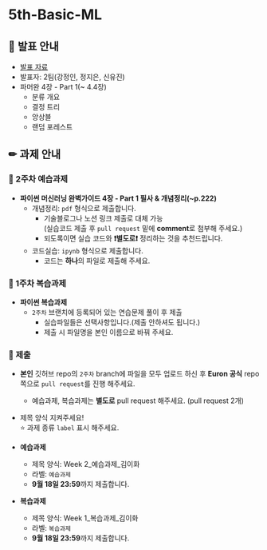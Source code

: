 # 5th-Basic-ML

## 📢 발표 안내
- [발표 자료]()
- 발표자: 2팀(강정인, 정지은, 신유진)
- 파머완 4장 - Part 1(~ 4.4장)
  - 분류 개요
  - 결정 트리
  - 앙상블
  - 랜덤 포레스트

## ✏ 과제 안내
### 📍 2주차 예습과제
- **파이썬 머신러닝 완벽가이드 4장 - Part 1 필사 & 개념정리(~p.222)**  
  - 개념정리: ```pdf``` 형식으로 제출합니다.
    - 기술블로그나 노션 링크 제출로 대체 가능  
      (실습코드 제출 후 ```pull request``` 밑에 **comment**로 첨부해 주세요.)
    - 되도록이면 실습 코드와 **❗별도로❗** 정리하는 것을 추천드립니다.
  - 코드실습: ```ipynb``` 형식으로 제출합니다.
    - 코드는 **하나**의 파일로 제출해 주세요.

### 📍 1주차 복습과제
- **파이썬 복습과제**  
  - ```2주차``` 브랜치에 등록되어 있는 연습문제 풀이 후 제출
    - 실습파일들은 선택사항입니다.(제출 안하셔도 됩니다.)
    - 제출 시 파일명을 본인 이름으로 바꿔 주세요.

### 📍 제출
- **본인** 깃허브 repo의 ```2주차``` branch에 파일을 모두 업로드 하신 후 **Euron 공식** repo 쪽으로 ```pull request```를 진행 해주세요.
  - 예습과제, 복습과제는 **별도로** pull request 해주세요. (pull request 2개)
- 제목 양식 지켜주세요!  
⭐ 과제 종류 ```label``` 표시 해주세요.

- **예습과제**  
  - 제목 양식: Week 2_예습과제_김이화
  - 라벨: ```예습과제```
  - **9월 18일 23:59**까지 제출합니다.
  
- **복습과제**  
  - 제목 양식: Week 1_복습과제_김이화
  - 라벨: ```복습과제```
  - **9월 18일 23:59**까지 제출합니다.
